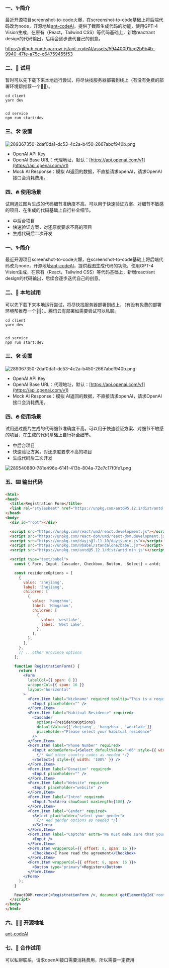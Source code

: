 ### 一、✨简介
最近开源项目screenshot-to-code火爆，在screenshot-to-code基础上将后端代码改为node，开源地址[ant-codeAI](https://github.com/sparrow-js/ant-codeAI)，提供了截图生成代码的功能，使用GPT-4 Vision生成，在原有（React，Tailwind CSS）等代码基础上，新增react/ant design的代码输出，后续会逐步迭代自己的创意。

https://github.com/sparrow-js/ant-codeAI/assets/59440091/cd2b9b4b-9940-47fe-a75c-c64759455f53

### 二、🚀 试用
暂时可以先下载下来本地运行尝试，将尽快找服务器部署到线上（有没有免费的部署环境帮推荐一个🤦‍♂️）。
```shell
cd client
yarn dev


cd service
npm run start:dev
```
### 三、🛠 设置
![289367350-2daf0da1-dc53-4c2a-b450-2667abcf940b.png](https://cdn.nlark.com/yuque/0/2023/png/34596612/1702350602213-cb05d7ce-c7c2-4697-b3d3-ed4956991cb2.png#averageHue=%23fefefe&clientId=u9659d4b8-50be-4&from=drop&height=396&id=uf0b7c3b5&originHeight=914&originWidth=1116&originalType=binary&ratio=2&rotation=0&showTitle=false&size=107612&status=done&style=none&taskId=u595b0047-4951-413f-81bf-739df9bdb11&title=&width=484)

- OpenAI API Key
- OpenAI Base URL：代理地址，默认：[https://api.openai.com/v1](https://api.openai.com/v1)
- Mock AI Response：模拟 AI返回的数据，不直接请求openAI，请求OpenAI 接口会消耗费用。
### 四、🔥 使用场景
试用通过图片生成的代码细节准确度不高。可以用于快速验证方案、对细节不敏感的项目、在生成的代码基础上自行补全细节。

- 中后台项目
- 快速验证方案，对还原度要求不高的项目
- 生成代码后二次开发
### 一、✨简介
最近开源项目screenshot-to-code火爆，在screenshot-to-code基础上将后端代码改为node，开源地址[ant-codeAI](https://github.com/sparrow-js/ant-codeAI)，提供截图生成代码的功能，使用GPT-4 Vision生成，在原有（React，Tailwind CSS）等代码基础上，新增react/ant design的代码输出，后续会逐步迭代自己的创意。
### 二、🚀 本地试用
可以先下载下来本地运行尝试，将尽快找服务器部署到线上，（有没有免费的部署环境帮推荐一个🤦‍♂️）。腾讯云有部署如需要尝试可以私聊。
```shell
cd client
yarn dev


cd service
npm run start:dev
```
### 三、🛠 设置
![289367350-2daf0da1-dc53-4c2a-b450-2667abcf940b.png](https://cdn.nlark.com/yuque/0/2023/png/34596612/1702350602213-cb05d7ce-c7c2-4697-b3d3-ed4956991cb2.png#averageHue=%23fefefe&clientId=u9659d4b8-50be-4&from=drop&height=396&id=uf0b7c3b5&originHeight=914&originWidth=1116&originalType=binary&ratio=2&rotation=0&showTitle=false&size=107612&status=done&style=none&taskId=u595b0047-4951-413f-81bf-739df9bdb11&title=&width=484)

- OpenAI API Key
- OpenAI Base URL：代理地址，默认：[https://api.openai.com/v1](https://api.openai.com/v1)
- Mock AI Response：模拟 AI返回的数据，不直接请求openAI，请求OpenAI 接口会消耗费用。
### 四、🔥 使用场景
试用通过图片生成的代码细节准确度不高。可以用于快速验证方案、对细节不敏感的项目、在生成的代码基础上自行补全细节。

- 中后台项目
- 快速验证方案，对还原度要求不高的项目
- 生成代码后二次开发

![289540880-781e496e-6141-413b-804a-72e7c17f0fe1.png](https://cdn.nlark.com/yuque/0/2023/png/34596612/1702350890010-508d61d6-b2bd-4bde-9aec-43762f77cda6.png#averageHue=%23fbfbfb&clientId=u9659d4b8-50be-4&from=drop&id=uffc45433&originHeight=1338&originWidth=2694&originalType=binary&ratio=2&rotation=0&showTitle=false&size=304904&status=done&style=none&taskId=u3bae4fe3-35e8-418e-8657-62aa68977dd&title=)
### 五、⌨️ 输出代码
```html
<html>
<head>
  <title>Registration Form</title>
  <link rel="stylesheet" href="https://unpkg.com/antd@5.12.1/dist/antd.min.css">
</head>
<body>
  <div id="root"></div>

  <script src="https://unpkg.com/react/umd/react.development.js"></script>
  <script src="https://unpkg.com/react-dom/umd/react-dom.development.js"></script>
  <script src="https://unpkg.com/dayjs@1.11.10/dayjs.min.js"></script>
  <script src="https://unpkg.com/@babel/standalone/babel.js"></script>
  <script src="https://unpkg.com/antd@5.12.1/dist/antd.min.js"></script>

  <script type="text/babel">
    const { Form, Input, Cascader, Checkbox, Button,  Select} = antd;

    const residenceOptions = [
      {
        value: 'zhejiang',
        label: 'Zhejiang',
        children: [
          {
            value: 'hangzhou',
            label: 'Hangzhou',
            children: [
              {
                value: 'westlake',
                label: 'West Lake',
              },
            ],
          },
        ],
      },
      // ...other province options
    ];

    function RegistrationForm() {
      return (
        <Form
          labelCol={{ span: 8 }}
          wrapperCol={{ span: 16 }}
          layout="horizontal"
        >
          <Form.Item label="Nickname" required tooltip="This is a required field">
            <Input placeholder="" />
          </Form.Item>
          <Form.Item label="Habitual Residence" required>
            <Cascader
              options={residenceOptions}
              defaultValue={['zhejiang', 'hangzhou', 'westlake']}
              placeholder="Please select your habitual residence"
            />
          </Form.Item>
          <Form.Item label="Phone Number" required>
            <Input addonBefore={<Select defaultValue="+86" style={{ width: 70 }}>
              {/* Add other country codes as needed */}
            </Select>} style={{ width: '100%' }} />
          </Form.Item>
          <Form.Item label="Donation" required>
            <Input placeholder="" />
          </Form.Item>
          <Form.Item label="Website" required>
            <Input placeholder="website" />
          </Form.Item>
          <Form.Item label="Intro" required>
            <Input.TextArea showCount maxLength={100} />
          </Form.Item>
          <Form.Item label="Gender" required>
            <Select placeholder="select your gender">
              {/* Add gender options as needed */}
            </Select>
          </Form.Item>
          <Form.Item label="Captcha" extra="We must make sure that your are a human.">
            <Input />
          </Form.Item>
          <Form.Item wrapperCol={{ offset: 8, span: 16 }}>
            <Checkbox>I have read the agreement</Checkbox>
          </Form.Item>
          <Form.Item wrapperCol={{ offset: 8, span: 16 }}>
            <Button type="primary">Register</Button>
          </Form.Item>
        </Form>
      );
    }

    ReactDOM.render(<RegistrationForm />, document.getElementById('root'));
  </script>
</body>
</html>
```
### 六、🙋‍♂️ 开源地址
[ant-codeAI](https://github.com/sparrow-js/ant-codeAI)
### 七、🤝 合作试用
可以私聊联系，请求openAI接口需要消耗费用，所以需要一定费用
## 











